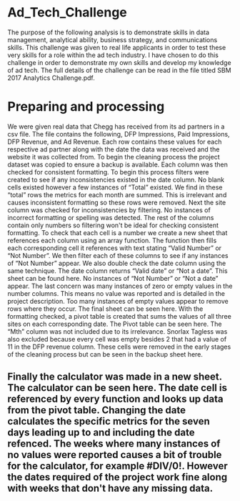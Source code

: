 # Ad_Tech_Challenge

The purpose of the following analysis is to demonstrate skills in data management, analytical ability, business strategy, and communications skills. This challenge was given to real life applicants in order to test these very skills for a role within the ad tech industry. I have chosen to do this challenge in order to demonstrate my own skills and develop my knowledge of ad tech. The full details of the challenge can be read in the file titled SBM 2017 Analytics Challenge.pdf.

# Preparing and processing

We were given real data that Chegg has received from its ad partners in a csv file. The file contains the following, DFP Impressions, Paid Impressions, DFP Revenue, and Ad Revenue. Each row contains these values for each respective ad partner along with the date the data was received and the website it was collected from. To begin the cleaning process the project dataset was copied to ensure a backup is available. Each column was then checked for consistent formatting. To begin this process filters were created to see if any inconsistencies existed in the date column. No blank cells existed however a few instances of “Total” existed. We find in these “total” rows the metrics for each month are summed. This is irrelevant and causes inconsistent formatting so these rows were removed. Next the site column was checked for inconsistencies by filtering. No instances of incorrect formatting or spelling was detected. The rest of the columns contain only numbers so filtering won't be ideal for checking consistent formatting. To check that each cell is a number we create a new sheet that references each column using an array function. The function then fills each corresponding cell it references with text stating “Valid Number” or “Not Number”. We then filter each of these columns to see if any instances of “Not Number” appear. We also double check the date column using the same technique. The date column returns “Valid date” or “Not a date”. This sheet can be found here. No instances of “Not Number” or “Not a date” appear. The last concern was many instances of zero or empty values in the number columns. This means no value was reported and is detailed in the project description. Too many instances of empty values appear to remove rows where they occur. The final sheet can be seen here. With the formatting checked, a pivot table is created that sums the values of all three sites on each corresponding date. The Pivot table can be seen here. The “Mth” column was not included due to its irrelevance. Snorlax Tagless was also excluded because every cell was empty besides 2 that had a value of 11 in the DFP revenue column. These cells were removed in the early stages of the cleaning process but can be seen in the backup sheet here.
##	Finally the calculator was made in a new sheet. The calculator can be seen here. The date cell is referenced by every function and looks up data from the pivot table. Changing the date calculates the specific metrics for the seven days leading up to and including the date refenced. The weeks where many instances of no values were reported causes a bit of trouble for the calculator, for example #DIV/0!. However the dates required of the project work fine along with weeks that don't have any missing data.
